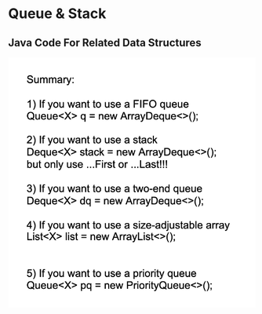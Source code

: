 # Queue & Stack

## Java Code For Related Data Structures

![](../../.gitbook/assets/wechatimg142.png)

